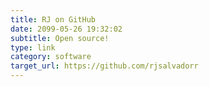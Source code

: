 ```yaml
---
title: RJ on GitHub
date: 2099-05-26 19:32:02
subtitle: Open source!
type: link
category: software
target_url: https://github.com/rjsalvadorr
---
```

